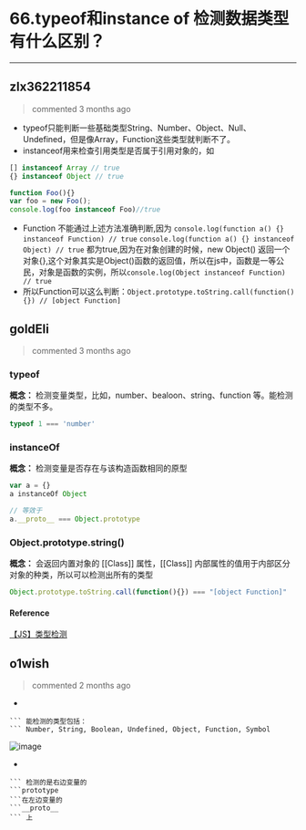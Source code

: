 
 # 66.typeof和instance of 检测数据类型有什么区别？ 
  
 ***
## zlx362211854 
 > commented 3 months ago 

* typeof只能判断一些基础类型String、Number、Object、Null、Undefined，但是像Array，Function这些类型就判断不了。
* instanceof用来检查引用类型是否属于引用对象的，如

```javascript
[] instanceof Array // true
{} instanceof Object // true

function Foo(){}
var foo = new Foo();
console.log(foo instanceof Foo)//true

```

* Function 不能通过上述方法准确判断,因为
 `console.log(function a() {} instanceof Function) // true`
`console.log(function a() {} instanceof Object) // true`
都为true,因为在对象创建的时候，new Object() 返回一个对象{},这个对象其实是Object()函数的返回值，所以在js中，函数是一等公民，对象是函数的实例，所以`console.log(Object instanceof Function) // true`
* 所以Function可以这么判断：`Object.prototype.toString.call(function(){}) // [object Function]`


## goldEli 
 > commented 3 months ago 

### typeof

**概念：** 检测变量类型，比如，number、bealoon、string、function 等。能检测的类型不多。


```javaScript
typeof 1 === 'number'

```

### instanceOf

**概念：** 检测变量是否存在与该构造函数相同的原型

```javaScript
var a = {}
a instanceOf Object

// 等效于
a.__proto__ === Object.prototype

```

### Object.prototype.string()

**概念：** 会返回内置对象的 [[Class]] 属性，[[Class]] 内部属性的值用于内部区分对象的种类，所以可以检测出所有的类型


```javaScript
Object.prototype.toString.call(function(){}) === "[object Function]"

```

#### Reference

[【JS】类型检测](https://juejin.im/post/59b5540c5188257e8769e95d#heading-8)
## o1wish 
 > commented 2 months ago 

- 
```typeof
``` 能检测的类型包括：
``` Number, String, Boolean, Undefined, Object, Function, Symbol 
```
![image](https://user-images.githubusercontent.com/43943810/67997106-8563a880-fc8d-11e9-8965-74cc9c20d03c.png)

- 
```instance of
``` 检测的是右边变量的 
```prototype
```在左边变量的 
```__proto__
``` 上